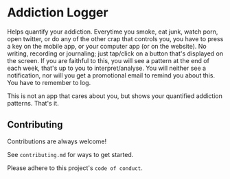 # Addiction Logger

Helps quantify your addiction. Everytime you smoke, eat junk, watch porn, open twitter, or do any of the other crap that controls you, you have to press a key on the mobile app, or your computer app (or on the website). No writing, recording or journaling; just tap/click on a button that's displayed on the screen. If you are faithful to this, you will see a pattern at the end of each week, that's up to you to interpret/analyse. You will neither see a notification, nor will you get a promotional email to remind you about this. You have to remember to log.

This is not an app that cares about you, but shows your quantified addiction patterns. That's it.

## Contributing

Contributions are always welcome!

See `contributing.md` for ways to get started.

Please adhere to this project's `code of conduct`.
